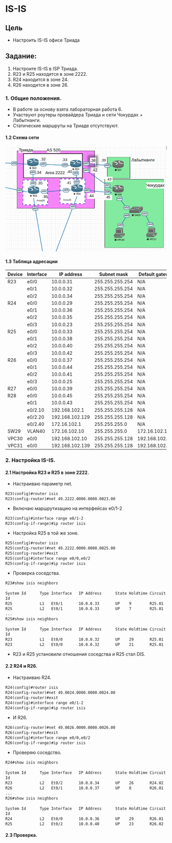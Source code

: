 #  IS-IS

## Цель

 - Настроить IS-IS офисе Триада

##  Задание:

 1. Настроите IS-IS в ISP Триада.
 2. R23 и R25 находятся в зоне 2222.
 3. R24 находится в зоне 24.
 4. R26 находится в зоне 26.

### 1. Общие положения.

 - В работе за основу взята лабораторная работа 6.
 - Участвуют роутеры провайдера Триада и сети Чокурдах + Лабытнанги.
 - Статические маршруты на Триаде отсутствуют.

#### 1.2 Схема сети

![](img/lab08.png)

#### 1.3 Таблица адресации


| Device        | Interface     | IP address      | Subnet mask     | Default gateway |
| ------------- | ------------- | --------------- | --------------- | --------------- |
| R23           | e0/0          | 10.0.0.31       | 255.255.255.254 | N/A             |
|               | e0/1          | 10.0.0.32       | 255.255.255.254 | N/A             |
|               | e0/2          | 10.0.0.34       | 255.255.255.254 | N/A             |
| R24           | e0/0          | 10.0.0.29       | 255.255.255.254 | N/A             |
|               | e0/1          | 10.0.0.36       | 255.255.255.254 | N/A             |
|               | e0/2          | 10.0.0.35       | 255.255.255.254 | N/A             |
|               | e0/3          | 10.0.0.23       | 255.255.255.254 | N/A             |
| R25           | e0/0          | 10.0.0.33       | 255.255.255.254 | N/A             |
|               | e0/1          | 10.0.0.38       | 255.255.255.254 | N/A             |
|               | e0/2          | 10.0.0.40       | 255.255.255.254 | N/A             |
|               | e0/3          | 10.0.0.42       | 255.255.255.254 | N/A             |
| R26           | e0/0          | 10.0.0.37       | 255.255.255.254 | N/A             |
|               | e0/1          | 10.0.0.44       | 255.255.255.254 | N/A             |
|               | e0/2          | 10.0.0.41       | 255.255.255.254 | N/A             |
|               | e0/3          | 10.0.0.25       | 255.255.255.254 | N/A             |
| R27           | e0/0          | 10.0.0.39       | 255.255.255.254 | N/A             |
| R28           | e0/0          | 10.0.0.45       | 255.255.255.254 | N/A             |
|               | e0/1          | 10.0.0.43       | 255.255.255.254 | N/A             |
|               | e0/2.10       | 192.168.102.1   | 255.255.255.128 | N/A             |
|               | e0/2.20       | 192.168.102.129 | 255.255.255.128 | N/A             |
|               | e0/2.40       | 172.16.102.1    | 255.255.255.0   | N/A             |
| SW29          | VLAN40        | 172.16.102.10   | 255.255.255.0   | 172.16.102.1    |
| VPC30         | e0/0          | 192.168.102.10  | 255.255.255.128 | 192.168.102.1   |
| VPC31         | e0/0          | 192.168.102.139 | 255.255.255.128 | 192.168.102.129 |

### 2. Настройка IS-IS.
#### 2.1 Настройка R23 и R25  в зоне 2222.

- Настраиваю параметр net.
```
R23(config)#router isis
R23(config-router)#net 49.2222.0000.0000.0023.00
```
 - Включаю маршрутизацию на интерфейсах e0/1-2
```
R23(config)#interface range e0/1-2
R23(config-if-range)#ip router isis
```
- Настройка R25 в той же зоне.
```
R25(config)#router isis
R25(config-router)#net 49.2222.0000.0000.0025.00
R25(config-router)#exit
R25(config)#interface range e0/0,e0/2
R25(config-if-range)#ip router isis
```
- Проверка соседства.
```
R23#show isis neighbors

System Id      Type Interface   IP Address      State Holdtime Circuit Id
R25            L1   Et0/1       10.0.0.33       UP    9        R25.01             
R25            L2   Et0/1       10.0.0.33       UP    7        R25.01
...
R25#show isis neighbors

System Id      Type Interface   IP Address      State Holdtime Circuit Id
R23            L1   Et0/0       10.0.0.32       UP    29       R25.01             
R23            L2   Et0/0       10.0.0.32       UP    21       R25.01
```
 - R23 и R25 установили отношения соседства и R25 стал DIS.


#### 2.2 R24 и R26.

 - Настраиваю R24.
```
R24(config)#router isis
R24(config-router)#net 49.0024.0000.0000.0024.00
R24(config-router)#exit
R24(config)#interface range e0/1-2
R24(config-if-range)#ip router isis
```
 - И R26.
```
R26(config-router)#net 49.0026.0000.0000.0026.00
R26(config-router)#exit
R26(config)#interface range e0/0,e0/2
R26(config-if-range)#ip router isis
```
 - Проверяю соседство.
```
R24#show isis neighbors

System Id      Type Interface   IP Address      State Holdtime Circuit Id
R23            L2   Et0/2       10.0.0.34       UP    26       R24.02             
R26            L2   Et0/1       10.0.0.37       UP    8        R26.01
...
R26#show isis neighbors

System Id      Type Interface   IP Address      State Holdtime Circuit Id
R24            L2   Et0/0       10.0.0.36       UP    29       R26.01             
R25            L2   Et0/2       10.0.0.40       UP    23       R26.02    

```
#### 2.3 Проверка.
